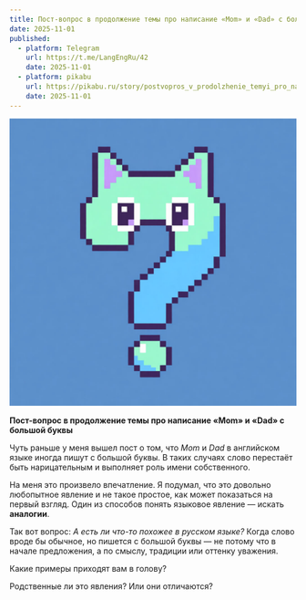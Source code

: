 ```yaml
---
title: Пост-вопрос в продолжение темы про написание «Mom» и «Dad» с большой буквы  
date: 2025-11-01
published:
  - platform: Telegram
    url: https://t.me/LangEngRu/42
    date: 2025-11-01
  - platform: pikabu
    url: https://pikabu.ru/story/postvopros_v_prodolzhenie_temyi_pro_napisanie_mom_i_dad_s_bolshoy_bukvyi_13353684?utm_source=linkshare&utm_medium=sharing
    date: 2025-11-01
---
```


![](2025-11-01-mom-dad-capitalization-question.jpg)

**Пост-вопрос в продолжение темы про написание «Mom» и «Dad» с большой буквы**

Чуть раньше у меня вышел пост о том, что _Mom_ и _Dad_ в английском языке иногда пишут с большой буквы. В таких случаях слово перестаёт быть нарицательным и выполняет роль имени собственного.

На меня это произвело впечатление. Я подумал, что это довольно любопытное явление и не такое простое, как может показаться на первый взгляд. Один из способов понять языковое явление — искать **аналогии**.

Так вот вопрос:
_А есть ли что-то похожее в русском языке?_
Когда слово вроде бы обычное, но пишется с большой буквы — не потому что в начале предложения, а по смыслу, традиции или оттенку уважения.

Какие примеры приходят вам в голову?

Родственные ли это явления? Или они отличаются?